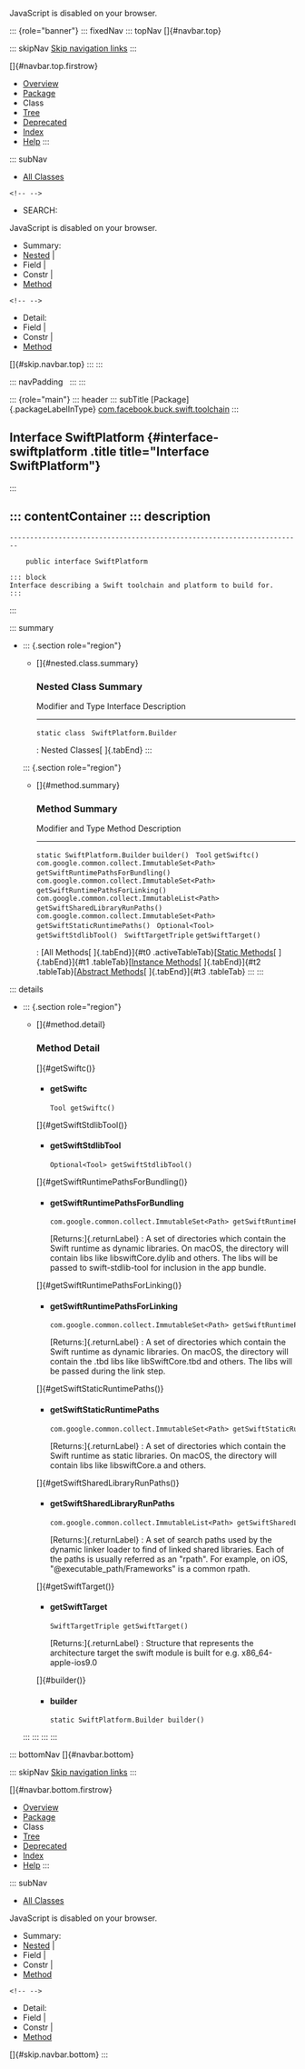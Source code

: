 <div>

JavaScript is disabled on your browser.

</div>

::: {role="banner"}
::: fixedNav
::: topNav
[]{#navbar.top}

::: skipNav
[Skip navigation links](#skip.navbar.top "Skip navigation links")
:::

[]{#navbar.top.firstrow}

-   [Overview](../../../../../index.html)
-   [Package](package-summary.html)
-   Class
-   [Tree](package-tree.html)
-   [Deprecated](../../../../../deprecated-list.html)
-   [Index](../../../../../index-all.html)
-   [Help](../../../../../help-doc.html)
:::

::: subNav
-   [All Classes](../../../../../allclasses.html)

```{=html}
<!-- -->
```
-   SEARCH:

<div>

<div>

JavaScript is disabled on your browser.

</div>

</div>

<div>

-   Summary: 
-   [Nested](#nested.class.summary) \| 
-   Field \| 
-   Constr \| 
-   [Method](#method.summary)

```{=html}
<!-- -->
```
-   Detail: 
-   Field \| 
-   Constr \| 
-   [Method](#method.detail)

</div>

[]{#skip.navbar.top}
:::
:::

::: navPadding
 
:::
:::

::: {role="main"}
::: header
::: subTitle
[Package]{.packageLabelInType} [com.facebook.buck.swift.toolchain](package-summary.html)
:::

## Interface SwiftPlatform {#interface-swiftplatform .title title="Interface SwiftPlatform"}
:::

::: contentContainer
::: description
-   

    ------------------------------------------------------------------------

        public interface SwiftPlatform

    ::: block
    Interface describing a Swift toolchain and platform to build for.
    :::
:::

::: summary
-   ::: {.section role="region"}
    -   []{#nested.class.summary}

        ### Nested Class Summary

          Modifier and Type   Interface                 Description
          ------------------- ------------------------- -------------
          `static class `     `SwiftPlatform.Builder`    

          : Nested Classes[ ]{.tabEnd}
    :::

    ::: {.section role="region"}
    -   []{#method.summary}

        ### Method Summary

          Modifier and Type                                 Method                                Description
          ------------------------------------------------- ------------------------------------- -------------
          `static SwiftPlatform.Builder`                    `builder()`                            
          `Tool`                                            `getSwiftc()`                          
          `com.google.common.collect.ImmutableSet<Path>`    `getSwiftRuntimePathsForBundling()`    
          `com.google.common.collect.ImmutableSet<Path>`    `getSwiftRuntimePathsForLinking()`     
          `com.google.common.collect.ImmutableList<Path>`   `getSwiftSharedLibraryRunPaths()`      
          `com.google.common.collect.ImmutableSet<Path>`    `getSwiftStaticRuntimePaths()`         
          `Optional<Tool>`                                  `getSwiftStdlibTool()`                 
          `SwiftTargetTriple`                               `getSwiftTarget()`                     

          : [All Methods[ ]{.tabEnd}]{#t0 .activeTableTab}[[Static
          Methods](javascript:show(1);)[ ]{.tabEnd}]{#t1
          .tableTab}[[Instance
          Methods](javascript:show(2);)[ ]{.tabEnd}]{#t2
          .tableTab}[[Abstract
          Methods](javascript:show(4);)[ ]{.tabEnd}]{#t3 .tableTab}
    :::
:::

::: details
-   ::: {.section role="region"}
    -   []{#method.detail}

        ### Method Detail

        []{#getSwiftc()}

        -   #### getSwiftc

            ``` methodSignature
            Tool getSwiftc()
            ```

        []{#getSwiftStdlibTool()}

        -   #### getSwiftStdlibTool

            ``` methodSignature
            Optional<Tool> getSwiftStdlibTool()
            ```

        []{#getSwiftRuntimePathsForBundling()}

        -   #### getSwiftRuntimePathsForBundling

            ``` methodSignature
            com.google.common.collect.ImmutableSet<Path> getSwiftRuntimePathsForBundling()
            ```

            [Returns:]{.returnLabel}
            :   A set of directories which contain the Swift runtime as
                dynamic libraries. On macOS, the directory will contain
                libs like libswiftCore.dylib and others. The libs will
                be passed to swift-stdlib-tool for inclusion in the app
                bundle.

        []{#getSwiftRuntimePathsForLinking()}

        -   #### getSwiftRuntimePathsForLinking

            ``` methodSignature
            com.google.common.collect.ImmutableSet<Path> getSwiftRuntimePathsForLinking()
            ```

            [Returns:]{.returnLabel}
            :   A set of directories which contain the Swift runtime as
                dynamic libraries. On macOS, the directory will contain
                the .tbd libs like libSwiftCore.tbd and others. The libs
                will be passed during the link step.

        []{#getSwiftStaticRuntimePaths()}

        -   #### getSwiftStaticRuntimePaths

            ``` methodSignature
            com.google.common.collect.ImmutableSet<Path> getSwiftStaticRuntimePaths()
            ```

            [Returns:]{.returnLabel}
            :   A set of directories which contain the Swift runtime as
                static libraries. On macOS, the directory will contain
                libs like libswiftCore.a and others.

        []{#getSwiftSharedLibraryRunPaths()}

        -   #### getSwiftSharedLibraryRunPaths

            ``` methodSignature
            com.google.common.collect.ImmutableList<Path> getSwiftSharedLibraryRunPaths()
            ```

            [Returns:]{.returnLabel}
            :   A set of search paths used by the dynamic linker loader
                to find of linked shared libraries. Each of the paths is
                usually referred as an \"rpath\". For example, on iOS,
                \"@executable_path/Frameworks\" is a common rpath.

        []{#getSwiftTarget()}

        -   #### getSwiftTarget

            ``` methodSignature
            SwiftTargetTriple getSwiftTarget()
            ```

            [Returns:]{.returnLabel}
            :   Structure that represents the architecture target the
                swift module is built for e.g. x86_64-apple-ios9.0

        []{#builder()}

        -   #### builder

            ``` methodSignature
            static SwiftPlatform.Builder builder()
            ```
    :::
:::
:::
:::

::: bottomNav
[]{#navbar.bottom}

::: skipNav
[Skip navigation links](#skip.navbar.bottom "Skip navigation links")
:::

[]{#navbar.bottom.firstrow}

-   [Overview](../../../../../index.html)
-   [Package](package-summary.html)
-   Class
-   [Tree](package-tree.html)
-   [Deprecated](../../../../../deprecated-list.html)
-   [Index](../../../../../index-all.html)
-   [Help](../../../../../help-doc.html)
:::

::: subNav
-   [All Classes](../../../../../allclasses.html)

<div>

<div>

JavaScript is disabled on your browser.

</div>

</div>

<div>

-   Summary: 
-   [Nested](#nested.class.summary) \| 
-   Field \| 
-   Constr \| 
-   [Method](#method.summary)

```{=html}
<!-- -->
```
-   Detail: 
-   Field \| 
-   Constr \| 
-   [Method](#method.detail)

</div>

[]{#skip.navbar.bottom}
:::
